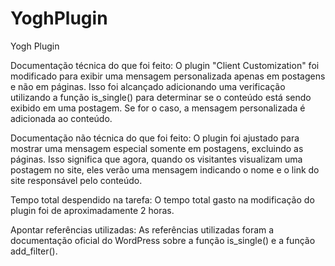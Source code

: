 # YoghPlugin
Yogh Plugin

Documentação técnica do que foi feito:
O plugin "Client Customization" foi modificado para exibir uma mensagem personalizada apenas em postagens e não em páginas. Isso foi alcançado adicionando uma verificação utilizando a função is_single() para determinar se o conteúdo está sendo exibido em uma postagem. Se for o caso, a mensagem personalizada é adicionada ao conteúdo.

Documentação não técnica do que foi feito:
O plugin foi ajustado para mostrar uma mensagem especial somente em postagens, excluindo as páginas. Isso significa que agora, quando os visitantes visualizam uma postagem no site, eles verão uma mensagem indicando o nome e o link do site responsável pelo conteúdo.

Tempo total despendido na tarefa:
O tempo total gasto na modificação do plugin foi de aproximadamente 2 horas.

Apontar referências utilizadas:
As referências utilizadas foram a documentação oficial do WordPress sobre a função is_single() e a função add_filter().
